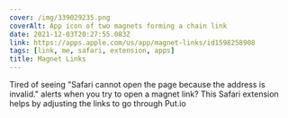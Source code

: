 ```yaml
---
cover: /img/339029235.png
coverAlt: App icon of two magnets forming a chain link
date: 2021-12-03T20:27:55.083Z
link: https://apps.apple.com/us/app/magnet-links/id1598258908
tags: [link, me, safari, extension, apps]
title: Magnet Links
---
```


Tired of seeing "Safari cannot open the page because the address is invalid." alerts when you try to open a magnet link? This Safari extension helps by adjusting the links to go through Put.io
